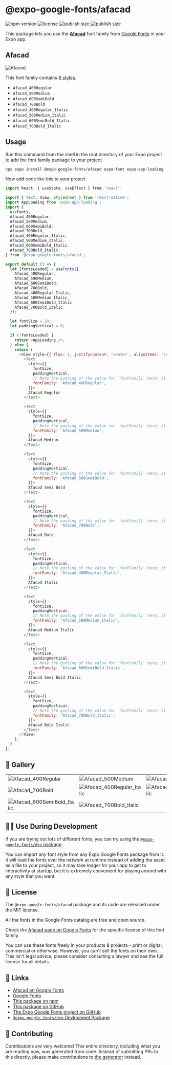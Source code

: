 # @expo-google-fonts/afacad

![npm version](https://flat.badgen.net/npm/v/@expo-google-fonts/afacad)
![license](https://flat.badgen.net/github/license/expo/google-fonts)
![publish size](https://flat.badgen.net/packagephobia/install/@expo-google-fonts/afacad)
![publish size](https://flat.badgen.net/packagephobia/publish/@expo-google-fonts/afacad)

This package lets you use the [**Afacad**](https://fonts.google.com/specimen/Afacad) font family from [Google Fonts](https://fonts.google.com/) in your Expo app.

## Afacad

![Afacad](./font-family.png)

This font family contains [8 styles](#-gallery).

- `Afacad_400Regular`
- `Afacad_500Medium`
- `Afacad_600SemiBold`
- `Afacad_700Bold`
- `Afacad_400Regular_Italic`
- `Afacad_500Medium_Italic`
- `Afacad_600SemiBold_Italic`
- `Afacad_700Bold_Italic`

## Usage

Run this command from the shell in the root directory of your Expo project to add the font family package to your project
```sh
npx expo install @expo-google-fonts/afacad expo-font expo-app-loading
```

Now add code like this to your project
```js
import React, { useState, useEffect } from 'react';

import { Text, View, StyleSheet } from 'react-native';
import AppLoading from 'expo-app-loading';
import {
  useFonts,
  Afacad_400Regular,
  Afacad_500Medium,
  Afacad_600SemiBold,
  Afacad_700Bold,
  Afacad_400Regular_Italic,
  Afacad_500Medium_Italic,
  Afacad_600SemiBold_Italic,
  Afacad_700Bold_Italic,
} from '@expo-google-fonts/afacad';

export default () => {
  let [fontsLoaded] = useFonts({
    Afacad_400Regular,
    Afacad_500Medium,
    Afacad_600SemiBold,
    Afacad_700Bold,
    Afacad_400Regular_Italic,
    Afacad_500Medium_Italic,
    Afacad_600SemiBold_Italic,
    Afacad_700Bold_Italic,
  });

  let fontSize = 24;
  let paddingVertical = 6;

  if (!fontsLoaded) {
    return <AppLoading />;
  } else {
    return (
      <View style={{ flex: 1, justifyContent: 'center', alignItems: 'center' }}>
        <Text
          style={{
            fontSize,
            paddingVertical,
            // Note the quoting of the value for `fontFamily` here; it expects a string!
            fontFamily: 'Afacad_400Regular',
          }}>
          Afacad Regular
        </Text>

        <Text
          style={{
            fontSize,
            paddingVertical,
            // Note the quoting of the value for `fontFamily` here; it expects a string!
            fontFamily: 'Afacad_500Medium',
          }}>
          Afacad Medium
        </Text>

        <Text
          style={{
            fontSize,
            paddingVertical,
            // Note the quoting of the value for `fontFamily` here; it expects a string!
            fontFamily: 'Afacad_600SemiBold',
          }}>
          Afacad Semi Bold
        </Text>

        <Text
          style={{
            fontSize,
            paddingVertical,
            // Note the quoting of the value for `fontFamily` here; it expects a string!
            fontFamily: 'Afacad_700Bold',
          }}>
          Afacad Bold
        </Text>

        <Text
          style={{
            fontSize,
            paddingVertical,
            // Note the quoting of the value for `fontFamily` here; it expects a string!
            fontFamily: 'Afacad_400Regular_Italic',
          }}>
          Afacad Italic
        </Text>

        <Text
          style={{
            fontSize,
            paddingVertical,
            // Note the quoting of the value for `fontFamily` here; it expects a string!
            fontFamily: 'Afacad_500Medium_Italic',
          }}>
          Afacad Medium Italic
        </Text>

        <Text
          style={{
            fontSize,
            paddingVertical,
            // Note the quoting of the value for `fontFamily` here; it expects a string!
            fontFamily: 'Afacad_600SemiBold_Italic',
          }}>
          Afacad Semi Bold Italic
        </Text>

        <Text
          style={{
            fontSize,
            paddingVertical,
            // Note the quoting of the value for `fontFamily` here; it expects a string!
            fontFamily: 'Afacad_700Bold_Italic',
          }}>
          Afacad Bold Italic
        </Text>
      </View>
    );
  }
};

```

## 🔡 Gallery


||||
|-|-|-|
|![Afacad_400Regular](./Afacad_400Regular.ttf.png)|![Afacad_500Medium](./Afacad_500Medium.ttf.png)|![Afacad_600SemiBold](./Afacad_600SemiBold.ttf.png)||
|![Afacad_700Bold](./Afacad_700Bold.ttf.png)|![Afacad_400Regular_Italic](./Afacad_400Regular_Italic.ttf.png)|![Afacad_500Medium_Italic](./Afacad_500Medium_Italic.ttf.png)||
|![Afacad_600SemiBold_Italic](./Afacad_600SemiBold_Italic.ttf.png)|![Afacad_700Bold_Italic](./Afacad_700Bold_Italic.ttf.png)|||


## 👩‍💻 Use During Development

If you are trying out lots of different fonts, you can try using the [`@expo-google-fonts/dev` package](https://github.com/expo/google-fonts/tree/master/font-packages/dev#readme).

You can import *any* font style from any Expo Google Fonts package from it. It will load the fonts
over the network at runtime instead of adding the asset as a file to your project, so it may take longer
for your app to get to interactivity at startup, but it is extremely convenient
for playing around with any style that you want.

## 📖 License

The `@expo-google-fonts/afacad` package and its code are released under the MIT license.

All the fonts in the Google Fonts catalog are free and open source.

Check the [Afacad page on Google Fonts](https://fonts.google.com/specimen/Afacad) for the specific license of this font family.

You can use these fonts freely in your products & projects - print or digital, commercial or otherwise. However, you can't sell the fonts on their own. This isn't legal advice, please consider consulting a lawyer and see the full license for all details.

## 🔗 Links

- [Afacad on Google Fonts](https://fonts.google.com/specimen/Afacad)
- [Google Fonts](https://fonts.google.com/)
- [This package on npm](https://www.npmjs.com/package/@expo-google-fonts/afacad)
- [This package on GitHub](https://github.com/expo/google-fonts/tree/master/font-packages/afacad)
- [The Expo Google Fonts project on GitHub](https://github.com/expo/google-fonts)
- [`@expo-google-fonts/dev` Devlopment Package](https://github.com/expo/google-fonts/tree/master/font-packages/dev)

## 🤝 Contributing

Contributions are very welcome! This entire directory, including what you are reading now, was generated from code. Instead of submitting PRs to this directly, please make contributions to [the generator](https://github.com/expo/google-fonts/tree/master/packages/generator) instead.

